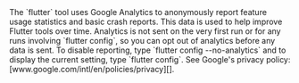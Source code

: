 <aside class="alert alert-warning" role="alert" markdown="1">
  The `flutter` tool uses Google Analytics to anonymously report feature usage statistics
  and basic crash reports. This data is used to help improve Flutter tools over time.
  Analytics is not sent on the very first run or for any runs involving `flutter config`,
  so you can opt out of analytics before any data is sent. To disable reporting,
  type `flutter config --no-analytics` and to display the current setting, type
  `flutter config`. See Google's privacy policy: [www.google.com/intl/en/policies/privacy][].

  [www.google.com/intl/en/policies/privacy]: https://www.google.com/intl/en/policies/privacy/
</aside>
